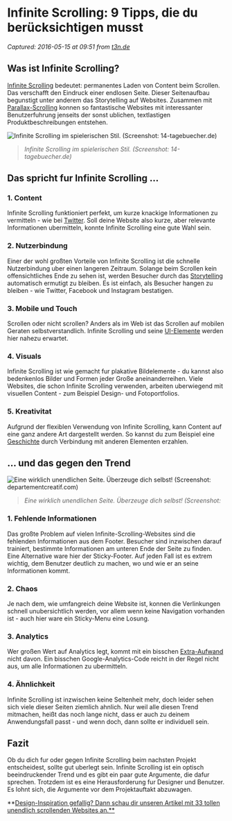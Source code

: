 # Infinite Scrolling: 9 Tipps, die du berücksichtigen musst

_Captured: 2016-05-15 at 09:51 from [t3n.de](http://t3n.de/news/infinite-scrolling-9-tipps-705588/)_

## Was ist Infinite Scrolling?

[Infinite Scrolling](http://t3n.de/search?q=infinite+scrolling) bedeutet: permanentes Laden von Content beim Scrollen. Das verschafft den Eindruck einer endlosen Seite. Dieser Seitenaufbau begunstigt unter anderem das Storytelling auf Websites. Zusammen mit [Parallax-Scrolling](http://t3n.de/search?q=parallax+scrolling+) konnen so fantastische Websites mit interessanter Benutzerfuhrung jenseits der sonst ublichen, textlastigen Produktbeschreibungen entstehen.

![Infinite Scrolling im spielerischen Stil. \(Screenshot: 14-tagebuecher.de\)](http://t3n.de/news/wp-content/uploads/2016/05/infinite-scrolling-beispiel-595x332.png)

> _Infinite Scrolling im spielerischen Stil. (Screenshot: 14-tagebuecher.de)_

## Das spricht fur Infinite Scrolling ...

### 1\. Content

Infinite Scrolling funktioniert perfekt, um kurze knackige Informationen zu vermitteln - wie bei [Twitter](http://t3n.de/search?q=twitter). Soll deine Website also kurze, aber relevante Informationen ubermitteln, konnte Infinite Scrolling eine gute Wahl sein.

### 2\. Nutzerbindung

Einer der wohl großten Vorteile von Infinite Scrolling ist die schnelle Nutzerbindung uber einen langeren Zeitraum. Solange beim Scrollen kein offensichtliches Ende zu sehen ist, werden Besucher durch das [Storytelling](http://t3n.de/search?q=storytelling+) automatisch ermutigt zu bleiben. Es ist einfach, als Besucher hangen zu bleiben - wie Twitter, Facebook und Instagram bestatigen.

### 3\. Mobile und Touch

Scrollen oder nicht scrollen? Anders als im Web ist das Scrollen auf mobilen Geraten selbstverstandlich. Infinite Scrolling und seine [UI-Elemente](http://t3n.de/search?q=UI) werden hier nahezu erwartet.

### 4\. Visuals

Infinite Scrolling ist wie gemacht fur plakative Bildelemente - du kannst also bedenkenlos Bilder und Formen jeder Große aneinanderreihen. Viele Websites, die schon Infinite Scrolling verwenden, arbeiten uberwiegend mit visuellen Content - zum Beispiel Design- und Fotoportfolios.

### 5\. Kreativitat

Aufgrund der flexiblen Verwendung von Infinite Scrolling, kann Content auf eine ganz andere Art dargestellt werden. So kannst du zum Beispiel eine [Geschichte](http://t3n.de/search?q=storytelling+) durch Verbindung mit anderen Elementen erzahlen.

## ... und das gegen den Trend

![Eine wirklich unendlichen Seite. Überzeuge dich selbst! \(Screenshot: departementcreatif.com\)](http://t3n.de/news/wp-content/uploads/2016/05/infinite-scrolling-beispiel2-595x333.png)

> _Eine wirklich unendlichen Seite. Überzeuge dich selbst! (Screenshot:_

### 1\. Fehlende Informationen

Das großte Problem auf vielen Infinite-Scrolling-Websites sind die fehlenden Informationen aus dem Footer. Besucher sind inzwischen darauf trainiert, bestimmte Informationen am unteren Ende der Seite zu finden. Eine Alternative ware hier der Sticky-Footer. Auf jeden Fall ist es extrem wichtig, dem Benutzer deutlich zu machen, wo und wie er an seine Informationen kommt.

### 2\. Chaos

Je nach dem, wie umfangreich deine Website ist, konnen die Verlinkungen schnell unubersichtlich werden, vor allem wenn keine Navigation vorhanden ist - auch hier ware ein Sticky-Menu eine Losung.

### 3\. Analytics

Wer großen Wert auf Analytics legt, kommt mit ein bisschen [Extra-Aufwand](http://t3n.de/news/infinite-scrolling-seo-528951/) nicht davon. Ein bisschen Google-Analytics-Code reicht in der Regel nicht aus, um alle Informationen zu ubermitteln.

### 4\. Ähnlichkeit

Infinite Scrolling ist inzwischen keine Seltenheit mehr, doch leider sehen sich viele dieser Seiten ziemlich ahnlich. Nur weil alle diesen Trend mitmachen, heißt das noch lange nicht, dass er auch zu deinem Anwendungsfall passt - und wenn doch, dann sollte er individuell sein.

## Fazit

Ob du dich fur oder gegen Infinite Scrolling beim nachsten Projekt entscheidest, sollte gut uberlegt sein. Infinite Scrolling ist ein optisch beeindruckender Trend und es gibt ein paar gute Argumente, die dafur sprechen. Trotzdem ist es eine Herausforderung fur Designer und Benutzer. Es lohnt sich, die Argumente vor dem Projektauftakt abzuwagen.

**[Design-Inspiration gefallig? Dann schau dir unseren Artikel mit 33 tollen unendlich scrollenden Websites an.**](http://t3n.de/news/infinite-scrolling-33-tolle-384876/)
